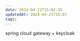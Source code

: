 ```yaml
---
date: 2024-04-21T15:02:55
updatedAt: 2024-04-21T15:07
tags: 
---
```

spring cloud gateway + keycloak 